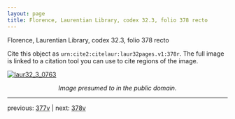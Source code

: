 ```yaml
---
layout: page
title: Florence, Laurentian Library, codex 32.3, folio 378 recto
---
```


Florence, Laurentian Library, codex 32.3, folio 378 recto

Cite this object as `urn:cite2:citelaur:laur32pages.v1:378r`.  The full image is linked to a citation tool you can use to cite regions of the image.

[![laur32_3_0763](http://www.homermultitext.org/iipsrv?IIIF=/project/homer/pyramidal/deepzoom/citelaur/laur32imgs/v1/laur32_3_0763.tif/full/800,/0/default.jpg)](http://www.homermultitext.org/ict2/?urn=urn:cite2:citelaur:laur32imgs.v1:laur32_3_0763) 

<p style="text-align: center; font-style: italic;">Image presumed to in the public domain.</p>

---

previous: [377v](../377v/) | next: [378v](../378v/)